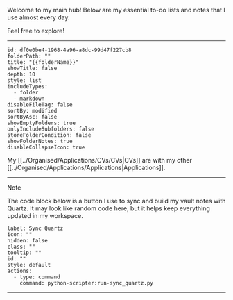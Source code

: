 Welcome to my main hub! Below are my essential to-do lists and notes that I use almost every day.

Feel free to explore!

---
```folder-overview
id: df0e0be4-1968-4a96-a8dc-99d47f227cb8
folderPath: ""
title: "{{folderName}}"
showTitle: false
depth: 10
style: list
includeTypes:
  - folder
  - markdown
disableFileTag: false
sortBy: modified
sortByAsc: false
showEmptyFolders: true
onlyIncludeSubfolders: false
storeFolderCondition: false
showFolderNotes: true
disableCollapseIcon: true
```

My [[../Organised/Applications/CVs/CVs|CVs]] are with my other [[../Organised/Applications/Applications|Applications]].

---

> [!Note]
> The code block below is a button I use to sync and build my vault notes with Quartz. It may look like random code here, but it helps keep everything updated in my workspace.

```meta-bind-button
label: Sync Quartz
icon: ""
hidden: false
class: ""
tooltip: ""
id: ""
style: default
actions:
  - type: command
    command: python-scripter:run-sync_quartz.py

```

---